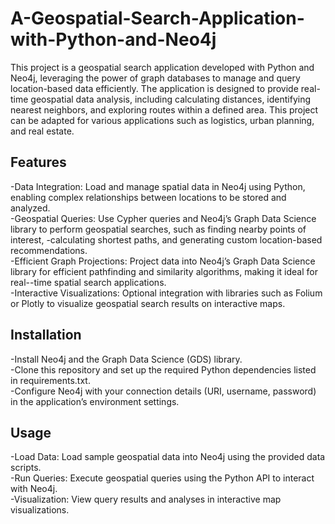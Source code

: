 #  A-Geospatial-Search-Application-with-Python-and-Neo4j
This project is a geospatial search application developed with Python and Neo4j, leveraging the power of graph databases to manage and query location-based data efficiently. The application is designed to provide real-time geospatial data analysis, including calculating distances, identifying nearest neighbors, and exploring routes within a defined area. This project can be adapted for various applications such as logistics, urban planning, and real estate.

## Features
-Data Integration: Load and manage spatial data in Neo4j using Python, enabling complex relationships between locations to be stored and analyzed.<br/>
-Geospatial Queries: Use Cypher queries and Neo4j’s Graph Data Science library to perform geospatial searches, such as finding nearby points of interest, -calculating shortest paths, and generating custom location-based recommendations.<br/>
-Efficient Graph Projections: Project data into Neo4j’s Graph Data Science library for efficient pathfinding and similarity algorithms, making it ideal for real--time spatial search applications.<br/>
-Interactive Visualizations: Optional integration with libraries such as Folium or Plotly to visualize geospatial search results on interactive maps.<br/>
## Installation
-Install Neo4j and the Graph Data Science (GDS) library.<br/>
-Clone this repository and set up the required Python dependencies listed in requirements.txt.<br/>
-Configure Neo4j with your connection details (URI, username, password) in the application’s environment settings.<br/>
## Usage
-Load Data: Load sample geospatial data into Neo4j using the provided data scripts.<br/>
-Run Queries: Execute geospatial queries using the Python API to interact with Neo4j.<br/>
-Visualization: View query results and analyses in interactive map visualizations.<br/>
